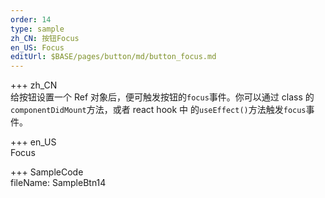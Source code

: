 ```yaml
---
order: 14
type: sample
zh_CN: 按钮Focus
en_US: Focus
editUrl: $BASE/pages/button/md/button_focus.md
---
```


+++ zh_CN  
 给按钮设置一个 Ref 对象后，便可触发按钮的<Code>focus</Code>事件。你可以通过 class 的<Code>componentDidMount</Code>方法，或者 react hook 中
的<Code>useEffect()</Code>方法触发<Code>focus</Code>事件。

+++ en_US  
Focus

+++ SampleCode  
fileName: SampleBtn14
